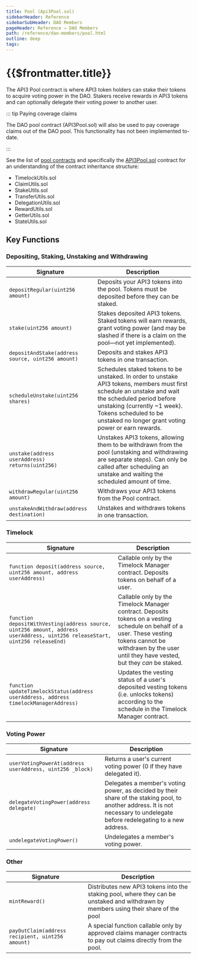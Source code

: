 ```yaml
---
title: Pool (Api3Pool.sol)
sidebarHeader: Reference
sidebarSubHeader: DAO Members
pageHeader: Reference → DAO Members
path: /reference/dao-members/pool.html
outline: deep
tags:
---
```


<PageHeader/>

<SearchHighlight/>

<FlexStartTag/>

# {{$frontmatter.title}}

The API3 Pool contract is where API3 token holders can stake their tokens to
acquire voting power in the DAO. Stakers receive rewards in API3 tokens and can
optionally delegate their voting power to another user.

::: tip Paying coverage claims

The DAO pool contract (API3Pool.sol) will also be used to pay coverage claims
out of the DAO pool. This functionality has not been implemented to-date.

:::

See the list of
[pool contracts](https://github.com/api3dao/api3-dao/tree/main/packages/pool/contracts)<ExternalLinkImage/>
and specifically the
[API3Pool.sol](https://github.com/api3dao/api3-dao/blob/main/packages/pool/contracts/Api3Pool.sol)<ExternalLinkImage/>
contract for an understanding of the contract inheritance structure:

- TimelockUtils.sol
- ClaimUtils.sol
- StakeUtils.sol
- TransferUtils.sol
- DelegationUtils.sol
- RewardUtils.sol
- GetterUtils.sol
- StateUtils.sol

## Key Functions

### Depositing, Staking, Unstaking and Withdrawing

| Signature                                         | Description                                                                                                                                                                                                                                                       |
| ------------------------------------------------- | ----------------------------------------------------------------------------------------------------------------------------------------------------------------------------------------------------------------------------------------------------------------- |
| `depositRegular(uint256 amount)`                  | Deposits your API3 tokens into the pool. Tokens must be deposited before they can be staked.                                                                                                                                                                      |
| `stake(uint256 amount)`                           | Stakes deposited API3 tokens. Staked tokens will earn rewards, grant voting power (and may be slashed if there is a claim on the pool—not yet implemented).                                                                                                       |
| `depositAndStake(address source, uint256 amount)` | Deposits and stakes API3 tokens in one transaction.                                                                                                                                                                                                               |
| `scheduleUnstake(uint256 shares)`                 | Schedules staked tokens to be unstaked. In order to unstake API3 tokens, members must first schedule an unstake and wait the scheduled period before unstaking (currently ~1 week). Tokens scheduled to be unstaked no longer grant voting power or earn rewards. |
| `unstake(address userAddress) returns(uint256)`   | Unstakes API3 tokens, allowing them to be withdrawn from the pool (unstaking and withdrawing are separate steps). Can only be called after scheduling an unstake and waiting the scheduled amount of time.                                                        |
| `withdrawRegular(uint256 amount)`                 | Withdraws your API3 tokens from the Pool contract.                                                                                                                                                                                                                |
| `unstakeAndWithdraw(address destination)`         | Unstakes and withdraws tokens in one transaction.                                                                                                                                                                                                                 |

### Timelock

| Signature                                                                                                                    | Description                                                                                                                                                                                                       |
| ---------------------------------------------------------------------------------------------------------------------------- | ----------------------------------------------------------------------------------------------------------------------------------------------------------------------------------------------------------------- |
| `function deposit(address source, uint256 amount, address userAddress)`                                                      | Callable only by the Timelock Manager contract. Deposits tokens on behalf of a user.                                                                                                                              |
| `function depositWithVesting(address source, uint256 amount, address userAddress, uint256 releaseStart, uint256 releaseEnd)` | Callable only by the Timelock Manager contract. Deposits tokens on a vesting schedule on behalf of a user. These vesting tokens cannot be withdrawn by the user until they have vested, but they _can_ be staked. |
| `function updateTimelockStatus(address userAddress, address timelockManagerAddress)`                                         | Updates the vesting status of a user's deposited vesting tokens (i.e. unlocks tokens) according to the schedule in the Timelock Manager contract.                                                                 |

### Voting Power

| Signature                                                | Description                                                                                                                                                                   |
| -------------------------------------------------------- | ----------------------------------------------------------------------------------------------------------------------------------------------------------------------------- |
| `userVotingPowerAt(address userAddress, uint256 _block)` | Returns a user's current voting power (0 if they have delegated it).                                                                                                          |
| `delegateVotingPower(address delegate)`                  | Delegates a member's voting power, as decided by their share of the staking pool, to another address. It is not necessary to undelegate before redelegating to a new address. |
| `undelegateVotingPower()`                                | Undelegates a member's voting power.                                                                                                                                          |

### Other

| Signature                                        | Description                                                                                                                          |
| ------------------------------------------------ | ------------------------------------------------------------------------------------------------------------------------------------ |
| `mintReward()`                                   | Distributes new API3 tokens into the staking pool, where they can be unstaked and withdrawn by members using their share of the pool |
| `payOutClaim(address recipient, uint256 amount)` | A special function callable only by approved claims manager contracts to pay out claims directly from the pool.                      |

<FlexEndTag/>
